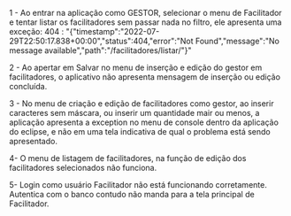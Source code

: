 1 - Ao entrar na aplicação como GESTOR, selecionar o menu de Facilitador e tentar listar os facilitadores sem passar nada no filtro, ele apresenta uma exceção: 404 : "{"timestamp":"2022-07-29T22:50:17.838+00:00","status":404,"error":"Not Found","message":"No message available","path":"/facilitadores/listar/"}"


2 - Ao apertar em Salvar no menu de inserção e edição do gestor em facilitadores, o aplicativo não apresenta mensagem de inserção ou edição concluída.

3 - No menu de criação e edição de facilitadores como gestor, ao inserir caracteres sem máscara, ou inserir um quantidade mair ou menos, a aplicação apresenta a exception no menu de console dentro da aplicação do eclipse, e não em uma tela indicativa de qual o problema está sendo apresentado. 

4- O menu de listagem de facilitadores, na função de edição dos facilitadores selecionados não funciona.   

5- Login como usuário Facilitador não está funcionando corretamente. Autentica com o banco contudo não manda para a tela principal de Facilitador. 
